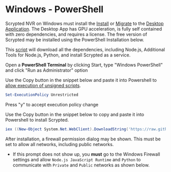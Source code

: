<script setup lang="ts"> 
import { onMounted } from 'vue';
import ImagePopup from '../src/ImagePopup.vue';
</script>

# Windows - PowerShell

Scrypted NVR on Windows must install the [Install](/desktop-application) or [Migrate](/maintenance/migration.md#migrating-to-the-desktop-application) to the [Desktop Application](/install/desktop-app.md). The Desktop App has GPU acceleration, is fully self contained with zero dependencies, and requires a license. The free version of Scrypted may be installed using the PowerShell Installation below.



This [script](https://github.com/koush/scrypted/blob/main/install/local/install-scrypted-dependencies-win.ps1) will download all the dependencies, including Node.js, Additional Tools for Node.js, Python, and install Scrypted as a service.

Open a **PowerShell Terminal** by clicking Start, type "Windows PowerShell" and click "Run as Administrator" option

<ImagePopup src="/img/windows/powershell.png" width="400" ></ImagePopup>

Use the Copy button in the snippet below and paste it into Powershell to [allow execution of unsigned scripts](https://learn.microsoft.com/en-us/powershell/module/microsoft.powershell.core/about/about_execution_policies?view=powershell-7.3).

```powershell
Set-ExecutionPolicy Unrestricted
```

Press "y" to accept execution policy change

<ImagePopup src="/img/windows/scripts.png" width="400" ></ImagePopup>

Use the Copy button in the snippet below to copy and paste it into Powershell to install Scrypted.

```powershell
iex ((New-Object System.Net.WebClient).DownloadString('https://raw.githubusercontent.com/koush/scrypted/main/install/local/install-scrypted-dependencies-win.ps1'))
```


After installation, a firewall permission dialog may be shown. This must be set to allow all networks, including public networks.
  * If this prompt does not show up, you **must** go to the Windows Firewall settings and allow `Node.js JavaScript Runtime` and `Python` to communicate with `Private` and `Public` networks as shown below.

<ImagePopup src="/img/windows/firewall.png" width="400" ></ImagePopup>

<!--@include: ../server-port.md-->
